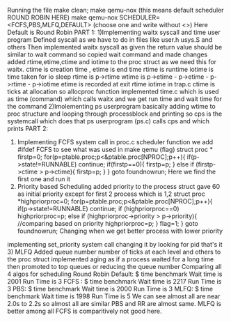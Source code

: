 Running the file
make clean;
make qemu-nox  (this means default scheduler ROUND ROBIN HERE)
make qemu-nox SCHEDULER=<FCFS,PBS,MLFQ,DEFAULT>  (choose one and write without <>)
Here Default is Round Robin
PART 1:
1)Implementing waitx syscall and time user program
Defined syscall as we have to do in files like user.h usys.S and others 
Then implemented waitx syscall as given the return value should be similar to wait command so copied wait command and made changes added rtime,etime,ctime and iotime to the  proc struct as we need this for waitx.
ctime is creation time , etime is end time rtime is runtime iotime is time taken for io sleep 
rtime is p->rtime
wtime is p->etime - p->etime - p->rtime -  p->iotime 
etime is recorded at exit rtime iotime in trap.c ctime is ticks at allocation so allocproc function
implemented time.c which is used as time (command) which calls waitx and we get run time and wait time for the command
2)Imolementing ps userprogram
basically adding wtime to proc structure and looping through processblock and printing so cps is the systemcall  which does that ps userprogram (ps.c) calls cps and which prints
PART 2:
1) Implementing FCFS system call
in proc.c scheduler function we add #ifdef FCFS to see what was used in make qemu (flag)
    struct proc * firstp=0;
    for(p=ptable.proc;p<&ptable.proc[NPROC];p++){
      if(p->state!=RUNNABLE)
        continue;
      if(firstp==0){
        firstp=p;
      }
      else if (firstp->ctime > p->ctime){
        firstp=p;
      }
    }
    goto foundnowrun;
Here we  find the first one and run it
2) Priority based Scheduling 
added priority to the process  struct gave 60 as initial priority except for first 2 process which is 1,2
    struct proc *highpriorproc=0;
    for(p=ptable.proc;p<&ptable.proc[NPROC];p++){
      if(p->state!=RUNNABLE)
        continue;
      if (highpriorproc==0)
        highpriorproc=p;
      else if (highpriorproc->priority > p->priority){
        //comparing based on priority
        highpriorproc=p;
      }
      flag=1;
    }
    goto foundnowrun;
Changing when we get better process with lower priority

implementing set_priority system call changing it by looking for pid that's it
3) MLFQ
Added queue number number of ticks at each level and others to the proc struct
implemented aging as if a process waited for a long time then promoted to top queues or reducing the queue number 
Comparing all 4 algos for scheduling
Round Robin Default: 
$ time benchmark
Wait time is 2001
Run Time is 3
FCFS :
$ time benchmark
Wait time is 2217
Run Time is 3
PBS:
$ time benchmark
Wait time is 2000
Run Time is 3
MLFQ:
$ time benchmark
Wait time is 1998
Run Time is 5
We can see almost all are near 2.0s to 2.2s so almost all are similar PBS and RR are almost same.
MLFQ is better among all FCFS is comparitively not good here.